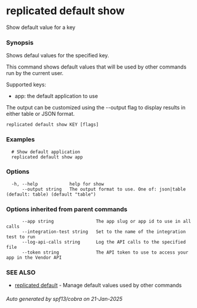 # replicated default show

Show default value for a key

### Synopsis

Shows defaul values for the specified key.

This command shows default values that will be used by other commands run by the current user.

Supported keys:
- app: the default application to use

The output can be customized using the --output flag to display results in
either table or JSON format.

```
replicated default show KEY [flags]
```

### Examples

```
  # Show default application
  replicated default show app

```

### Options

```
  -h, --help            help for show
      --output string   The output format to use. One of: json|table (default: table) (default "table")
```

### Options inherited from parent commands

```
      --app string                The app slug or app id to use in all calls
      --integration-test string   Set to the name of the integration test to run
      --log-api-calls string      Log the API calls to the specified file
      --token string              The API token to use to access your app in the Vendor API
```

### SEE ALSO

* [replicated default](replicated_default.md)	 - Manage default values used by other commands

###### Auto generated by spf13/cobra on 21-Jan-2025
